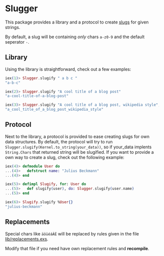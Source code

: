 # Slugger

This package provides a library and a protocol to create [slugs](http://en.wikipedia.org/wiki/Semantic_URL#Slug) for given strings.

By default, a slug will be containing _only_ chars `a-z0-9` and the default seperator `-`.

## Library

Using the library is straightforward, check out a few examples:

```elixir
iex(1)> Slugger.slugify " a b c "
"a-b-c"

iex(2)> Slugger.slugify "A cool title of a blog post"
"a-cool-title-of-a-blog-post"

iex(3)> Slugger.slugify "A cool title of a blog post, wikipedia style", ?_
"a_cool_title_of_a_blog_post_wikipedia_style"
```

## Protocol

Next to the library, a protocol is provided to ease creating slugs for own data structures.
By default, the protocol will try to run `Slugger.slugify(Kernel.to_string(your_data))`, so if your_data implents `String.Chars` that returned string will be slugified.
If you want to provide a own way to create a slug, check out the following example:

```elixir
iex(4)> defmodule User do
...(4)>   defstruct name: "Julius Beckmann"
...(4)> end

iex(5)> defimpl Slugify, for: User do   
...(5)>   def slugify(user), do: Slugger.slugify(user.name)
...(5)> end

iex(6)> Slugify.slugify %User{}                          
"julius-beckmann"
```

## Replacements

Special chars like `äöüéáÁÉ` will be replaced by rules given in the file [lib/replacements.exs](lib/replacements.exs).

Modify that file if you need have own replacement rules and __recompile__.
